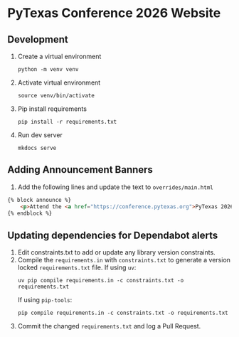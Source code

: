 # PyTexas Conference 2026 Website

## Development
1. Create a virtual environment
    ```
    python -m venv venv
    ```
2. Activate virtual environment
    ```
    source venv/bin/activate
    ```
3. Pip install requirements
    ```
    pip install -r requirements.txt
    ```
4. Run dev server
    ```
    mkdocs serve
    ```

## Adding Announcement Banners
1. Add the following lines and update the text to `overrides/main.html`
```html
{% block announce %}
    <p>Attend the <a href="https://conference.pytexas.org">PyTexas 2026 Conference</a> April 17 - 19, 2026</p>
{% endblock %}
```

## Updating dependencies for Dependabot alerts
1. Edit constraints.txt to add or update any library version constraints.
2. Compile the `requirements.in` with `constraints.txt` to generate a version locked `requirements.txt` file.
   If using `uv`:
   ```
   uv pip compile requirements.in -c constraints.txt -o requirements.txt
   ```
   If using `pip-tools`:
   ```
   pip compile requirements.in -c constraints.txt -o requirements.txt
   ```
3. Commit the changed `requirements.txt` and log a Pull Request.
